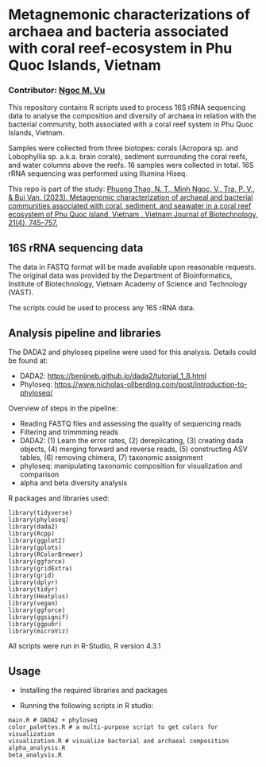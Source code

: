 # Metagnemonic characterizations of archaea and bacteria associated with coral reef-ecosystem in Phu Quoc Islands, Vietnam

### Contributor: [Ngoc M. Vu](https://github.com/NgocVuMinh)
This repository contains R scripts used to process 16S rRNA sequencing data to analyse the composition and diversity of archaea in relation with the bacterial community, both associated with a coral reef system in Phu Quoc Islands, Vietnam. 

Samples were collected from three biotopes: corals (Acropora sp. and Lobophyllia sp. a.k.a. brain corals), sediment surrounding the coral reefs, and water columns above the reefs. 16 samples were collected in total. 16S rRNA sequencing was performed using Illumina Hiseq.

This repo is part of the study: [Phuong Thao, N. T., Minh Ngoc, V., Tra, P. V., & Bui Van. (2023). Metagenomic characterization of archaeal and bacterial communities associated with coral, sediment, and seawater in a coral reef ecosystem of Phu Quoc island, Vietnam . Vietnam Journal of Biotechnology, 21(4), 745–757.](https://doi.org/10.15625/1811-4989/20283)

## 16S rRNA sequencing data
The data in FASTQ format will be made available upon reasonable requests. The original data was provided by the Department of Bioinformatics, Institute of Biotechnology, Vietnam Academy of Science and Technology (VAST).

The scripts could be used to process any 16S rRNA data.


## Analysis pipeline and libraries

The DADA2 and phyloseq pipeline were used for this analysis. Details could be found at:
* DADA2: https://benjjneb.github.io/dada2/tutorial_1_8.html
* Phyloseq: https://www.nicholas-ollberding.com/post/introduction-to-phyloseq/

Overview of steps in the pipeline:
* Reading FASTQ files and assessing the quality of sequencing reads
* Filtering and trimmming reads
* DADA2: (1) Learn the error rates, (2) dereplicating, (3) creating dada objects, (4) merging forward and reverse reads, (5) constructing ASV tables, (6) removing chimera, (7) taxonomic assignment
* phyloseq: manipulating taxonomic composition for visualization and comparison
* alpha and beta diversity analysis

R packages and libraries used:

```
library(tidyverse)
library(phyloseq)
library(dada2)
library(Rcpp)
library(ggplot2)
library(gplots)
library(RColorBrewer)
library(ggforce)
library(gridExtra)
library(grid)
library(dplyr)
library(tidyr)
library(Heatplus)
library(vegan)
library(ggforce)
library(ggsignif)
library(ggpubr)
library(microViz)
```

All scripts were run in R-Studio, R version 4.3.1


## Usage

* Installing the required libraries and packages

* Running the following scripts in R studio:

```
main.R # DADA2 + phyloseq
color_palettes.R # a multi-purpose script to get colors for visualization
visualization.R # visualize bacterial and archaeal composition 
alpha_analysis.R 
beta_analysis.R
```